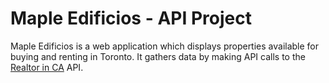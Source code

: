 # Maple Edificios - API Project

Maple Edificios is a web application which displays properties available for buying and renting in Toronto. It gathers data by making API calls to the [Realtor in CA](https://rapidapi.com/apidojo/api/realty-in-ca1) API.
